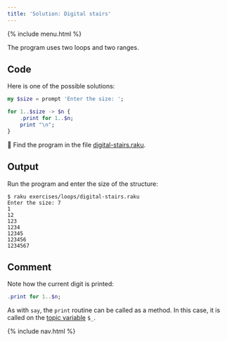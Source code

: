 ```yaml
---
title: 'Solution: Digital stairs'
---
```


{% include menu.html %}

The program uses two loops and two ranges.

## Code

Here is one of the possible solutions:

```raku
my $size = prompt 'Enter the size: ';

for 1..$size -> $n {
    .print for 1..$n;
    print "\n";
}
```

🦋 Find the program in the file [digital-stairs.raku](https://github.com/ash/raku-course/blob/master/exercises/loops/digital-stairs.raku).

## Output

Run the program and enter the size of the structure:

```console
$ raku exercises/loops/digital-stairs.raku
Enter the size: 7
1
12
123
1234
12345
123456
1234567
```

## Comment

Note how the current digit is printed:

```raku
.print for 1..$n;
```

As with `say`, the `print` routine can be called as a method. In this case, it is called on the [topic variable](/essentials/loops/topic) `$_`.

{% include nav.html %}
